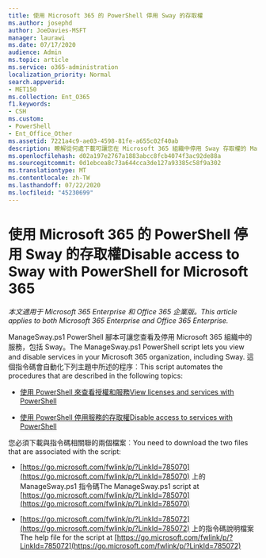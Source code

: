 ```yaml
---
title: 使用 Microsoft 365 的 PowerShell 停用 Sway 的存取權
ms.author: josephd
author: JoeDavies-MSFT
manager: laurawi
ms.date: 07/17/2020
audience: Admin
ms.topic: article
ms.service: o365-administration
localization_priority: Normal
search.appverid:
- MET150
ms.collection: Ent_O365
f1.keywords:
- CSH
ms.custom:
- PowerShell
- Ent_Office_Other
ms.assetid: 7221a4c9-ae03-4598-81fe-a655c02f40ab
description: 瞭解從何處下載可讓您在 Microsoft 365 組織中停用 Sway 存取權的 ManageSway.ps1 PowerShell 腳本。
ms.openlocfilehash: d02a197e2767a1883abcc8fcb4074f3ac92de88a
ms.sourcegitcommit: 0d1ebcea8c73a644cca3de127a93385c58f9a302
ms.translationtype: MT
ms.contentlocale: zh-TW
ms.lasthandoff: 07/22/2020
ms.locfileid: "45230699"
---
```

# <a name="disable-access-to-sway-with-powershell-for-microsoft-365"></a><span data-ttu-id="a7d40-103">使用 Microsoft 365 的 PowerShell 停用 Sway 的存取權</span><span class="sxs-lookup"><span data-stu-id="a7d40-103">Disable access to Sway with PowerShell for Microsoft 365</span></span>

<span data-ttu-id="a7d40-104">*本文適用于 Microsoft 365 Enterprise 和 Office 365 企業版。*</span><span class="sxs-lookup"><span data-stu-id="a7d40-104">*This article applies to both Microsoft 365 Enterprise and Office 365 Enterprise.*</span></span>

<span data-ttu-id="a7d40-105">ManageSway.ps1 PowerShell 腳本可讓您查看及停用 Microsoft 365 組織中的服務，包括 Sway。</span><span class="sxs-lookup"><span data-stu-id="a7d40-105">The ManageSway.ps1 PowerShell script lets you view and disable services in your Microsoft 365 organization, including Sway.</span></span> <span data-ttu-id="a7d40-106">這個指令碼會自動化下列主題中所述的程序︰</span><span class="sxs-lookup"><span data-stu-id="a7d40-106">This script automates the procedures that are described in the following topics:</span></span>
  
- [<span data-ttu-id="a7d40-107">使用 PowerShell 來查看授權和服務</span><span class="sxs-lookup"><span data-stu-id="a7d40-107">View licenses and services with PowerShell</span></span>](view-licenses-and-services-with-office-365-powershell.md)
    
- [<span data-ttu-id="a7d40-108">使用 PowerShell 停用服務的存取權</span><span class="sxs-lookup"><span data-stu-id="a7d40-108">Disable access to services with PowerShell</span></span>](disable-access-to-services-with-office-365-powershell.md)
    
<span data-ttu-id="a7d40-109">您必須下載與指令碼相關聯的兩個檔案︰</span><span class="sxs-lookup"><span data-stu-id="a7d40-109">You need to download the two files that are associated with the script:</span></span>
  
- <span data-ttu-id="a7d40-110">[https://go.microsoft.com/fwlink/p/?LinkId=785070](https://go.microsoft.com/fwlink/p/?LinkId=785070) 上的 ManageSway.ps1 指令碼</span><span class="sxs-lookup"><span data-stu-id="a7d40-110">The ManageSway.ps1 script at [https://go.microsoft.com/fwlink/p/?LinkId=785070](https://go.microsoft.com/fwlink/p/?LinkId=785070)</span></span>
    
- <span data-ttu-id="a7d40-111">[https://go.microsoft.com/fwlink/p/?LinkId=785072](https://go.microsoft.com/fwlink/p/?LinkId=785072) 上的指令碼說明檔案</span><span class="sxs-lookup"><span data-stu-id="a7d40-111">The help file for the script at [https://go.microsoft.com/fwlink/p/?LinkId=785072](https://go.microsoft.com/fwlink/p/?LinkId=785072)</span></span>
    

